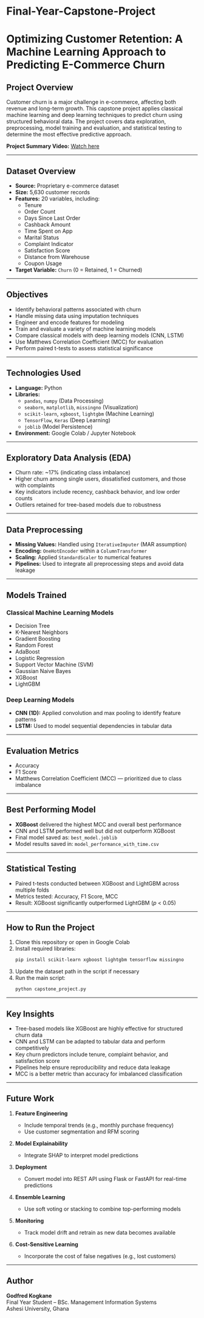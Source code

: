 # Final-Year-Capstone-Project

# Optimizing Customer Retention: A Machine Learning Approach to Predicting E-Commerce Churn

## Project Overview
Customer churn is a major challenge in e-commerce, affecting both revenue and long-term growth. This capstone project applies classical machine learning and deep learning techniques to predict churn using structured behavioral data. The project covers data exploration, preprocessing, model training and evaluation, and statistical testing to determine the most effective predictive approach.

**Project Summary Video:** [Watch here](https://youtu.be/O0uSK3xY_tE)

---

## Dataset Overview
- **Source:** Proprietary e-commerce dataset  
- **Size:** 5,630 customer records  
- **Features:** 20 variables, including:
  - Tenure  
  - Order Count  
  - Days Since Last Order  
  - Cashback Amount  
  - Time Spent on App  
  - Marital Status  
  - Complaint Indicator  
  - Satisfaction Score  
  - Distance from Warehouse  
  - Coupon Usage  
- **Target Variable:** `Churn` (0 = Retained, 1 = Churned)

---

## Objectives
- Identify behavioral patterns associated with churn  
- Handle missing data using imputation techniques  
- Engineer and encode features for modeling  
- Train and evaluate a variety of machine learning models  
- Compare classical models with deep learning models (CNN, LSTM)  
- Use Matthews Correlation Coefficient (MCC) for evaluation  
- Perform paired t-tests to assess statistical significance

---

## Technologies Used
- **Language:** Python  
- **Libraries:**
  - `pandas`, `numpy` (Data Processing)
  - `seaborn`, `matplotlib`, `missingno` (Visualization)
  - `scikit-learn`, `xgboost`, `lightgbm` (Machine Learning)
  - `TensorFlow`, `Keras` (Deep Learning)
  - `joblib` (Model Persistence)
- **Environment:** Google Colab / Jupyter Notebook

---

## Exploratory Data Analysis (EDA)
- Churn rate: ~17% (indicating class imbalance)  
- Higher churn among single users, dissatisfied customers, and those with complaints  
- Key indicators include recency, cashback behavior, and low order counts  
- Outliers retained for tree-based models due to robustness

---

## Data Preprocessing
- **Missing Values:** Handled using `IterativeImputer` (MAR assumption)  
- **Encoding:** `OneHotEncoder` within a `ColumnTransformer`  
- **Scaling:** Applied `StandardScaler` to numerical features  
- **Pipelines:** Used to integrate all preprocessing steps and avoid data leakage

---

## Models Trained

### Classical Machine Learning Models
- Decision Tree  
- K-Nearest Neighbors  
- Gradient Boosting  
- Random Forest  
- AdaBoost  
- Logistic Regression  
- Support Vector Machine (SVM)  
- Gaussian Naive Bayes  
- XGBoost  
- LightGBM  

### Deep Learning Models
- **CNN (1D):** Applied convolution and max pooling to identify feature patterns  
- **LSTM:** Used to model sequential dependencies in tabular data

---

## Evaluation Metrics
- Accuracy  
- F1 Score  
- Matthews Correlation Coefficient (MCC) — prioritized due to class imbalance

---

## Best Performing Model
- **XGBoost** delivered the highest MCC and overall best performance  
- CNN and LSTM performed well but did not outperform XGBoost  
- Final model saved as: `best_model.joblib`  
- Model results saved in: `model_performance_with_time.csv`

---

## Statistical Testing
- Paired t-tests conducted between XGBoost and LightGBM across multiple folds  
- Metrics tested: Accuracy, F1 Score, MCC  
- Result: XGBoost significantly outperformed LightGBM (*p* < 0.05)

---

## How to Run the Project

1. Clone this repository or open in Google Colab  
2. Install required libraries:
    ```bash
    pip install scikit-learn xgboost lightgbm tensorflow missingno
    ```
3. Update the dataset path in the script if necessary  
4. Run the main script:
    ```bash
    python capstone_project.py
    ```

---

## Key Insights
- Tree-based models like XGBoost are highly effective for structured churn data  
- CNN and LSTM can be adapted to tabular data and perform competitively  
- Key churn predictors include tenure, complaint behavior, and satisfaction score  
- Pipelines help ensure reproducibility and reduce data leakage  
- MCC is a better metric than accuracy for imbalanced classification

---

## Future Work

1. **Feature Engineering**
   - Include temporal trends (e.g., monthly purchase frequency)
   - Use customer segmentation and RFM scoring

2. **Model Explainability**
   - Integrate SHAP to interpret model predictions

3. **Deployment**
   - Convert model into REST API using Flask or FastAPI for real-time predictions

4. **Ensemble Learning**
   - Use soft voting or stacking to combine top-performing models

5. **Monitoring**
   - Track model drift and retrain as new data becomes available

6. **Cost-Sensitive Learning**
   - Incorporate the cost of false negatives (e.g., lost customers)

---

## Author

**Godfred Kogkane**  
Final Year Student – BSc. Management Information Systems  
Ashesi University, Ghana
